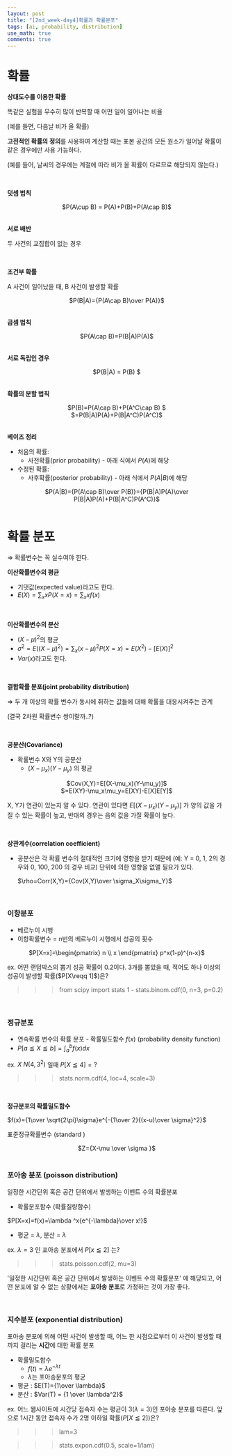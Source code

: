 ```yaml
---
layout: post
title: "[2nd_week-day4]확률과 확률분포"
tags: [ai, probability, distribution]
use_math: true
comments: true
---
```


# 확률

**상대도수를 이용한 확률**

똑같은 실험을 무수히 많이 반복할 때 어떤 일이 일어나는 비율

(예를 들면, 다음날 비가 올 확률)

**고전적인 확률의 정의**를 사용하여 계산할 때는 표본 공간의 모든 원소가 일어날 확률이 같은 경우에만 사용 가능하다.

(예를 들어, 날씨의 경우에는 계절에 따라 비가 올 확률이 다르므로 해당되지 않는다.)

<br>

**덧셈 법칙**

<center>$P(A\cup B) = P(A)+P(B)+P(A\cap B)$</center>

<br>

**서로 배반**

두 사건의 교집합이 없는 경우

<br>

**조건부 확률**

A 사건이 일어났을 때, B 사건이 발생할 확률

<center>$P(B|A)={P(A\cap B)\over P(A)}$</center>

<br>

**곱셈 법칙**

<center>$P(A\cap B)=P(B|A)P(A)$</center>

<br>

**서로 독립인 경우**

<center>$P(B|A) = P(B) $</center>

<br>

**확률의 분할 법칙**

<center>$P(B)=P(A\cap B)+P(A^C\cap B)
$</center>

<center>$=P(B|A)P(A)+P(B|A^C)P(A^C)$</center>

<br>

**베이즈 정리**

- 처음의 확률:
  - 사전확률(prior probability) - 아래 식에서 $P(A)$에 해당
- 수정된 확률:
  - 사후확률(posterior probability) - 아래 식에서 $P(A|B)$에 해당

<center>$P(A|B)={P(A\cap B)\over P(B)}={P(B|A)P(A)\over P(B|A)P(A)+P(B|A^C)P(A^C)}$</center>

<br>

# 확률 분포

⇒ 확률변수는 꼭 실수여야 한다.

**이산확률변수의 평균**

- 기댓값(expected value)라고도 한다.
- $E(X) =\sum_xxP(X=x)=\sum_xxf(x)$

<br>

**이산확률변수의 분산**

- $(X-\mu)^2$의 평균
- $\sigma^2=E((X-\mu)^2)=\sum_x(x-\mu)^2P(X=x)=E(X^2)-[E(X)]^2$
- $Var(x)$라고도 한다.

<br>

**결합확률 분포(joint probability distribution)**

⇒ 두 개 이상의 확률 변수가 동시에 취하는 값들에 대해 확률을 대응시켜주는 관계

(결국 2차원 확률변수 쌍이랄까..?)

<br>

**공분산(Covariance)**

- 확률변수 X와 Y의 공분산
  - $(X-\mu_x)(Y-\mu_y)$ 의 평균

<center>$Cov(X,Y)=E[(X-\mu_x)(Y-\mu_y)]$
</center>

<center>$=E(XY)-\mu_x\mu_y=E[XY]-E[X]E[Y]$</center>

X, Y가 연관이 있는지 알 수 있다. 연관이 있다면 $E[(X-\mu_x)(Y-\mu_y)]$ 가 양의 값을 가질 수 있는 확률이 높고, 반대의 경우는 음의 값을 가질 확률이 높다.

<br>

**상관계수(correlation coefficient)**

- 공분산은 각 확률 변수의 절대적인 크기에 영향을 받기 때문에 (예: Y = 0, 1, 2의 경우와 0, 100, 200 의 경우 비교) 단위에 의한 영향을 없앨 필요가 있다.

  $\rho=Corr(X,Y)={Cov(X,Y)\over \sigma_X\sigma_Y}$

<br>

### 이항분포

- 베르누이 시행
- 이항확률변수 = n번의 베르누이 시행에서 성공의 횟수

<center>$P[X=x]=\begin{pmatrix}
n \\
x
\end{pmatrix}
p^x(1-p)^{n-x}$</center>

ex. 어떤 랜덤박스의 뽑기 성공 확률이 0.2이다. 3개를 뽑았을 때, 적어도 하나 이상의 성공이 발생할 확률($P[X\reqq 1]$)은?

> > > from scipy import stats
> > > 1 - stats.binom.cdf(0, n=3, p=0.2)

<br>

### 정규분포

- 연속확률 변수의 확률 분포 - 확률밀도함수 $f(x)$ (probability density function)
- $P[a\leqq X\leqq b]=\int_a^bf(x)dx$

ex. $X~N(4,3^2)$ 일때 $P[X\leqq 4]=?$

> > > stats.norm.cdf(4, loc=4, scale=3)

<br>

**정규분포의 확률밀도함수**

$f(x)={1\over \sqrt{2\pi}\sigma}e^{-{1\over 2}{(x-u)\over \sigma}^2}$

표준정규확률변수 (standard )

<center>$Z={X-\mu \over \sigma
}$</center>

<br>

### 포아송 분포 (poisson distribution)

일정한 시간단위 혹은 공간 단위에서 발생하는 이벤트 수의 확률분포

- 확률분포함수 (확률질량함수)

$P[X=x]=f(x)=\lambda ^x{e^{-\lambda}\over x!}$

- 평균 = $\lambda$, 분산 = $\lambda$

ex. $\lambda = 3$ 인 포아송 분포에서 $P[x\leqq 2]$ 는?

> > > stats.poisson.cdf(2, mu=3)

'일정한 시간단위 혹은 공간 단위에서 발생하는 이벤트 수의 확률분포' 에 해당되고, 어떤 분포에 알 수 없는 상황에서는 **포아송 분포**로 가정하는 것이 가장 좋다.

<br>

### 지수분포 (exponential distribution)

포아송 분포에 의해 어떤 사건이 발생할 때, 어느 한 시점으로부터 이 사건이 발생할 때까지 걸리는 **시간**에 대한 확률 분포

- 확률밀도함수
  - $f(t)=\lambda e^{-\lambda t}$
  - $\lambda$는 포아송분포의 평균
- 평균 : $E(T)={1\over \lambda}$
- 분산 : $Var(T) = {1 \over \lambda^2}$

ex. 어느 웹사이트에 시간당 접속자 수는 평균이 3($\lambda=3$)인 포아송 분포를 따른다. 앞으로 1시간 동안 접속자 수가 2명 이하일 확률($P[X\leqq 2]$)은?

> > > lam=3

> > > stats.expon.cdf(0.5, scale=1/lam)
